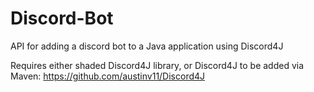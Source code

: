 # Discord-Bot
API for adding a discord bot to a Java application using Discord4J

Requires either shaded Discord4J library, or Discord4J to be added via Maven: https://github.com/austinv11/Discord4J
